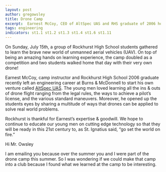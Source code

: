 ```yaml
---
layout: post
author: gregowsley
title: Drone Camp
excerpt:  Earnest McCoy, CEO of AltSpec UAS and RHS graduate of 2006 hosted an exciting hands on drone camp for Rockhurst students. They learned aspects of safety, FAA rules, drone components, flight and control theory, and experiences flying a drone with their own two hands!
tags: engineering
indicators: st1.1 st1.2 st1.3 st1.4 st1.6 st1.11
---
```


On Sunday, July 15th, a group of Rockhurst High School students gathered to learn the brave new world of unmanned aerial vehicles (UAV). On top of being an amazing hands on learning experience, the camp doubled as a competition and two students walked home that day with their very own drone!

Earnest McCoy, camp instructor and Rockhurst High School 2006 graduate recently left an engineering career at Burns & McDonnell to start his own venture called [AltSpec UAS](https://www.altspecuas.com/). The young men loved learning all the ins & outs of drone flight ranging from the legal rules, the ways to achieve a pilot’s license, and the various standard maneuvers. Moreover, he opened up the students eyes by sharing a multitude of ways that drones can be applied to solve real world problems. 

Rockhurst is thankful for Earnest’s expertise & goodwill. We hope to continue to educate our young men on cutting edge technology so that they will be ready in this 21st century to, as St. Ignatius said, “go set the world on fire.”

Hi Mr. Owsley

I am emailing you because over the summer you and I were part of the drone camp this summer. 
So I was wondering if we could make that camp into a club because I found what we learned at the camp to be interesting.
